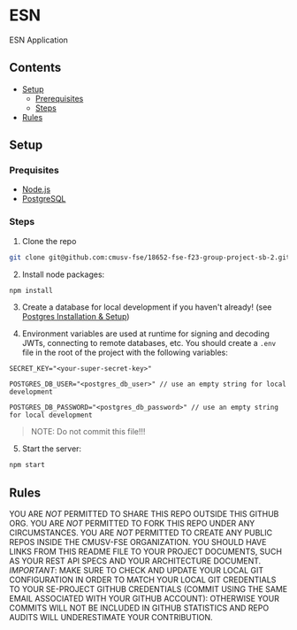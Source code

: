 # ESN

ESN Application

## Contents

-   [Setup](#setup)
    -   [Prerequisites](#prequisites)
    -   [Steps](#steps)
-   [Rules](#rules)

## Setup

### Prequisites

-   [Node.js](https://nodejs.org/en/download)
-   [PostgreSQL](docs/CONTRIBUTING.md)

### Steps

1. Clone the repo

```bash
git clone git@github.com:cmusv-fse/18652-fse-f23-group-project-sb-2.git
```

2. Install node packages:

```bash
npm install
```

3. Create a database for local development if you haven't already! (see [Postgres Installation & Setup](docs/CONTRIBUTING.md))

4. Environment variables are used at runtime for signing and decoding JWTs, connecting to remote databases, etc.
   You should create a `.env` file in the root of the project with the following variables:

```
SECRET_KEY="<your-super-secret-key>"

POSTGRES_DB_USER="<postgres_db_user>" // use an empty string for local development

POSTGRES_DB_PASSWORD="<postgres_db_password>" // use an empty string for local development
```

> NOTE: Do not commit this file!!!

5. Start the server:

```bash
npm start
```

## Rules

YOU ARE _NOT_ PERMITTED TO SHARE THIS REPO OUTSIDE THIS GITHUB ORG. YOU ARE _NOT_ PERMITTED TO FORK THIS REPO UNDER ANY CIRCUMSTANCES. YOU ARE _NOT_ PERMITTED TO CREATE ANY PUBLIC REPOS INSIDE THE CMUSV-FSE ORGANIZATION. YOU SHOULD HAVE LINKS FROM THIS README FILE TO YOUR PROJECT DOCUMENTS, SUCH AS YOUR REST API SPECS AND YOUR ARCHITECTURE DOCUMENT. _IMPORTANT_: MAKE SURE TO CHECK AND UPDATE YOUR LOCAL GIT CONFIGURATION IN ORDER TO MATCH YOUR LOCAL GIT CREDENTIALS TO YOUR SE-PROJECT GITHUB CREDENTIALS (COMMIT USING THE SAME EMAIL ASSOCIATED WITH YOUR GITHUB ACCOUNT): OTHERWISE YOUR COMMITS WILL NOT BE INCLUDED IN GITHUB STATISTICS AND REPO AUDITS WILL UNDERESTIMATE YOUR CONTRIBUTION.
